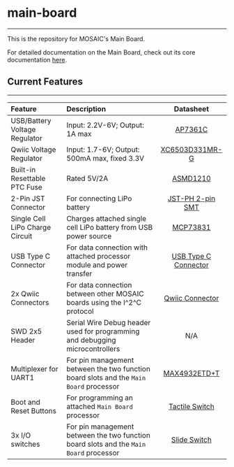 # main-board
---
This is the repository for MOSAIC's Main Board.

For detailed documentation on the Main Board, check out its core documentation [here](https://www.mosaicsat.org/core_documentation/hardware/main_board/).

## Current Features
---
| Feature      | Description                          | Datasheet |
| :----------- | :------------------------------------ | :---------------------: |
| USB/Battery Voltage Regulator | Input: 2.2V-6V; Output: 1A max | [AP7361C](https://jlcpcb.com/api/file/downloadByFileSystemAccessId/8560079564241199104) |
| Qwiic Voltage Regulator | Input: 1.7-6V; Output: 500mA max, fixed 3.3V | [XC6503D331MR-G](https://jlcpcb.com/api/file/downloadByFileSystemAccessId/8590196445028003840) |
| Built-in Resettable PTC Fuse | Rated 5V/2A | [ASMD1210](https://jlcpcb.com/api/file/downloadByFileSystemAccessId/8588899520989548544) |
| 2-Pin JST Connector | For connecting LiPo battery | [JST-PH 2-pin SMT](https://www.mouser.com/ProductDetail/485-1769) |
| Single Cell LiPo Charge Circuit | Charges attached single cell LiPo battery from USB power source | [MCP73831](https://jlcpcb.com/api/file/downloadByFileSystemAccessId/8588884548142292992) |
| USB Type C Connector | For data connection with attached processor module and power transfer | [USB Type C Connector](https://jlcpcb.com/api/file/downloadByFileSystemAccessId/8590906928107372544) |
| 2x Qwiic Connectors | For data connection between other MOSAIC boards using the I^2^C protocol | [Qwiic Connector](https://jlcpcb.com/api/file/downloadByFileSystemAccessId/8590907288981364736) |
| SWD 2x5 Header | Serial Wire Debug header used for programming and debugging microcontrollers | N/A |
| Multiplexer for UART1  | For pin management between the two function board slots and the `Main Board` processor | [MAX4932ETD+T](https://jlcpcb.com/api/file/downloadByFileSystemAccessId/8589032502153789440) |
| Boot and Reset Buttons | For programming an attached `Main Board` processor | [Tactile Switch](https://jlcpcb.com/partdetail/11399-4_4_1_7_SurfaceMount/C10852) |
| 3x I/O switches | For pin management between the two function board slots and the `Main Board` processor | [Slide Switch](https://jlcpcb.com/api/file/downloadByFileSystemAccessId/8603117332785491968) |
